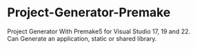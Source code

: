 # Project-Generator-Premake
 Project Generator With Premake5 for Visual Studio 17, 19 and 22.  
 Can Generate an application, static or shared library.  

